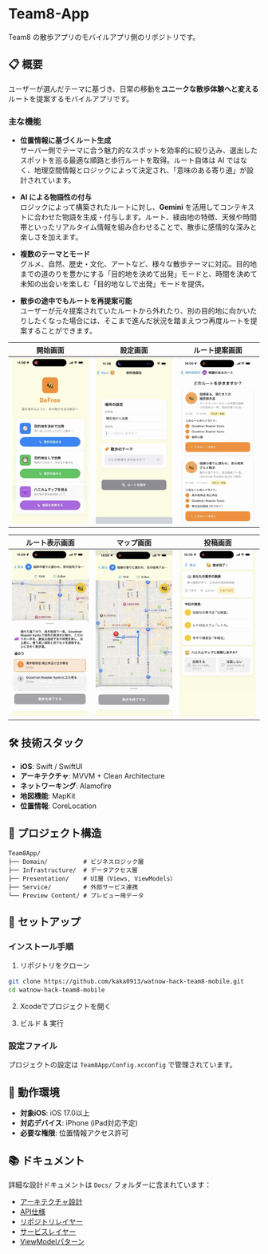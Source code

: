 # Team8-App

Team8 の散歩アプリのモバイルアプリ側のリポジトリです。

## 📋 概要

ユーザーが選んだテーマに基づき、日常の移動を**ユニークな散歩体験へと変える**ルートを提案するモバイルアプリです。

### **主な機能**

- **位置情報に基づくルート生成**  
  サーバー側でテーマに合う魅力的なスポットを効率的に絞り込み、選出したスポットを巡る最適な順路と歩行ルートを取得。ルート自体は AI ではなく、地理空間情報とロジックによって決定され、「意味のある寄り道」が設計されています。

- **AI による物語性の付与**  
   ロジックによって構築されたルートに対し、**Gemini** を活用してコンテキストに合わせた物語を生成・付与します。ルート、経由地の特徴、天候や時間帯といったリアルタイム情報を組み合わせることで、散歩に感情的な深みと楽しさを加えます。

- **複数のテーマとモード**  
   グルメ、自然、歴史・文化、アートなど、様々な散歩テーマに対応。目的地までの道のりを豊かにする「目的地を決めて出発」モードと、時間を決めて未知の出会いを楽しむ「目的地なしで出発」モードを提供。

- **散歩の途中でもルートを再提案可能**  
   ユーザーが元々提案されていたルートから外れたり、別の目的地に向かいたりしたくなった場合には、そこまで進んだ状況を踏まえつつ再度ルートを提案することができます。


| 開始画面 | 設定画面 | ルート提案画面 |
|:--------------:|:----------------:|:----------------:|
| <img src="picture/startview.png" alt="Ranking Screen" width="300"> | <img src="picture/settingview.png" alt="Event Invitation Screen" width="300"> | <img src="picture/destinationsview.png" alt="Profile Screen" width="300"> |


| ルート表示画面 | マップ画面 | 投稿画面 |
|:--------------:|:----------------:|:----------------:|
| <img src="picture/routeview.png" alt="Ranking Screen" width="300"> | <img src="picture/mapview.png" alt="Event Invitation Screen" width="300"> | <img src="picture/completeview.png" alt="Profile Screen" width="300"> |


## 🛠️ 技術スタック

- **iOS**: Swift / SwiftUI
- **アーキテクチャ**: MVVM + Clean Architecture
- **ネットワーキング**: Alamofire
- **地図機能**: MapKit
- **位置情報**: CoreLocation

## 📁 プロジェクト構造

```
Team8App/
├── Domain/          # ビジネスロジック層
├── Infrastructure/  # データアクセス層
├── Presentation/    # UI層（Views, ViewModels）
├── Service/         # 外部サービス連携
└── Preview Content/ # プレビュー用データ
```

## 🚀 セットアップ

### インストール手順

1. リポジトリをクローン
```bash
git clone https://github.com/kaka0913/watnow-hack-team8-mobile.git
cd watnow-hack-team8-mobile
```

2. Xcodeでプロジェクトを開く

3. ビルド & 実行

### 設定ファイル

プロジェクトの設定は `Team8App/Config.xcconfig` で管理されています。

## 📱 動作環境

- **対象iOS**: iOS 17.0以上
- **対応デバイス**: iPhone (iPad対応予定)
- **必要な権限**: 位置情報アクセス許可

## 📚 ドキュメント

詳細な設計ドキュメントは `Docs/` フォルダーに含まれています：

- [アーキテクチャ設計](Docs/architecture.md)
- [API仕様](Docs/api.md)
- [リポジトリレイヤー](Docs/repository-rayler.md)
- [サービスレイヤー](Docs/service-rayler.md)
- [ViewModelパターン](Docs/viewmodel.md)
